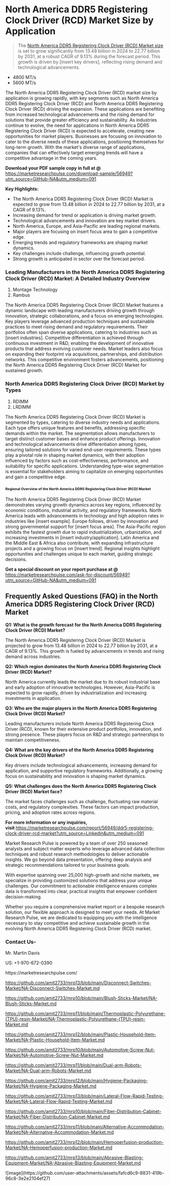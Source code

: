 <h1>North America DDR5 Registering Clock Driver (RCD) Market&nbsp;Size by Application</h1><blockquote><p>The <a href="https://marketresearchpulse.com/download-sample/56949?utm_source=GitHub-NA&amp;utm_medium=091">North America DDR5 Registering Clock Driver (RCD) Market size</a> is set to grow significantly from 13.48 billion in 2024 to 22.77 billion by 2031, at a robust CAGR of 9.13% during the forecast period. This growth is driven by [insert key drivers], reflecting rising demand and technological advancements.</p></blockquote><ul><li>4800 MT/s<li> 5600 MT/s</li></ul><p>The North America DDR5 Registering Clock Driver (RCD) market size by application is growing rapidly, with key segments such as North America DDR5 Registering Clock Driver (RCD) and North America DDR5 Registering Clock Driver (RCD) driving the expansion. These applications are benefiting from increased technological advancements and the rising demand for solutions that provide greater efficiency and sustainability. As industries continue to evolve, the need for applications in North America DDR5 Registering Clock Driver (RCD) is expected to accelerate, creating new opportunities for market players. Businesses are focusing on innovation to cater to the diverse needs of these applications, positioning themselves for long-term growth. With the market's diverse range of applications, companies that can effectively target emerging trends will have a competitive advantage in the coming years.</p><p><strong>Download your PDF sample copy in full at @ </strong><a href="https://marketresearchpulse.com/download-sample/56949?utm_source=GitHub-NA&amp;utm_medium=091">https://marketresearchpulse.com/download-sample/56949?utm_source=GitHub-NA&amp;utm_medium=091</a></p><p><strong>Key Highlights: </strong></p><ul><li>The North America DDR5 Registering Clock Driver (RCD) Market is expected to grow from 13.48 billion in 2024 to 22.77 billion by 2031, at a CAGR of 9.13%.</li><li>Increasing demand for trend or application is driving market growth.</li><li>Technological advancements and innovation are key market drivers.</li><li>North America, Europe, and Asia-Pacific are leading regional markets.</li><li>Major players are focusing on insert focus area to gain a competitive edge.</li><li>Emerging trends and regulatory frameworks are shaping market dynamics.</li><li>Key challenges include challenge, influencing growth potential.</li><li>Strong growth is anticipated in sector over the forecast period.</li></ul><h3>Leading Manufacturers in the North America DDR5 Registering Clock Driver (RCD) Market: A Detailed Industry Overview</h3><ol><li>Montage Technology</li><li>Rambus</li></ol><div class="flex max-w-full flex-col flex-grow"><div class="min-h-8 text-message flex w-full flex-col items-end gap-2 whitespace-normal break-words [.text-message+&amp;]:mt-5" dir="auto" data-message-author-role="assistant" data-message-id="fd8432e4-4910-450d-b182-61b7bfb0a01f" data-message-model-slug="gpt-4o"><div class="flex w-full flex-col gap-1 empty:hidden first:pt-[3px]"><div class="markdown prose w-full break-words dark:prose-invert light"><p>The North America DDR5 Registering Clock Driver (RCD) Market features a dynamic landscape with leading manufacturers driving growth through innovation, strategic collaborations, and a focus on emerging technologies. Key players leverage advanced production techniques and sustainable practices to meet rising demand and regulatory requirements. Their portfolios often span diverse applications, catering to industries such as [insert industries]. Competitive differentiation is achieved through continuous investment in R&amp;D, enabling the development of innovative products that address evolving customer needs. Market leaders also focus on expanding their footprint via acquisitions, partnerships, and distribution networks. This competitive environment fosters advancements, positioning the North America DDR5 Registering Clock Driver (RCD) Market for sustained growth.</p></div></div></div></div><h3>North America DDR5 Registering Clock Driver (RCD) Market by Types</h3><ol><li>RDIMM<li> LRDIMM</li></ol><div class="flex max-w-full flex-col flex-grow"><div class="min-h-8 text-message flex w-full flex-col items-end gap-2 whitespace-normal break-words [.text-message+&amp;]:mt-5" dir="auto" data-message-author-role="assistant" data-message-id="084470be-0bb7-4664-bddf-5156b4f41249" data-message-model-slug="gpt-4o-mini"><div class="flex w-full flex-col gap-1 empty:hidden first:pt-[3px]"><div class="markdown prose w-full break-words dark:prose-invert light"><p>The North America DDR5 Registering Clock Driver (RCD) Market is segmented by types, catering to diverse industry needs and applications. Each type offers unique features and benefits, addressing specific demands within the market. The segmentation allows manufacturers to target distinct customer bases and enhance product offerings. Innovation and technological advancements drive differentiation among types, ensuring tailored solutions for varied end-user requirements. These types play a pivotal role in shaping market dynamics, with their adoption influenced by factors such as cost-effectiveness, performance, and suitability for specific applications. Understanding type-wise segmentation is essential for stakeholders aiming to capitalize on emerging opportunities and gain a competitive edge.</p></div></div></div></div><h3><span style="font-size: 11px;">Regional Overview of the North America DDR5 Registering Clock Driver (RCD) Market</span></h3><div class="flex max-w-full flex-col flex-grow"><div class="min-h-8 text-message flex w-full flex-col items-end gap-2 whitespace-normal break-words [.text-message+&amp;]:mt-5" dir="auto" data-message-author-role="assistant" data-message-id="e9038762-ce64-4e30-91c9-9bd413514231" data-message-model-slug="gpt-4o-mini"><div class="flex w-full flex-col gap-1 empty:hidden first:pt-[3px]"><div class="markdown prose w-full break-words dark:prose-invert light"><p>The North America DDR5 Registering Clock Driver (RCD) Market demonstrates varying growth dynamics across key regions, influenced by economic conditions, industrial activity, and regulatory frameworks. North America leads with advancements in technology and high adoption rates in industries like [insert example]. Europe follows, driven by innovation and strong governmental support for [insert focus area]. The Asia-Pacific region exhibits the fastest growth due to rapid industrialization, urbanization, and increasing investments in [insert industry/application]. Latin America and the Middle East &amp; Africa also contribute, with expanding infrastructure projects and a growing focus on [insert trend]. Regional insights highlight opportunities and challenges unique to each market, guiding strategic decisions.</p></div></div></div></div><p><strong>Get a special discount on your report purchase at @ </strong><a href="https://marketresearchpulse.com/ask-for-discount/56949?utm_source=GitHub-NA&amp;utm_medium=091">https://marketresearchpulse.com/ask-for-discount/56949?utm_source=GitHub-NA&amp;utm_medium=091</a></p><h2>Frequently Asked Questions (FAQ) in the North America DDR5 Registering Clock Driver (RCD) Market</h2><p><strong>Q1: What is the growth forecast for the North America DDR5 Registering Clock Driver (RCD) Market?</strong></p><p>The North America DDR5 Registering Clock Driver (RCD) Market is projected to grow from 13.48 billion in 2024 to 22.77 billion by 2031, at a CAGR of 9.13%. This growth is fueled by advancements in trends and rising demand across industries.</p><p><strong>Q2: Which region dominates the North America DDR5 Registering Clock Driver (RCD) Market?</strong></p><p>North America currently leads the market due to its robust industrial base and early adoption of innovative technologies. However, Asia-Pacific is expected to grow rapidly, driven by industrialization and increasing investments in application.</p><p><strong>Q3: Who are the major players in the North America DDR5 Registering Clock Driver (RCD) Market?</strong></p><p>Leading manufacturers include North America DDR5 Registering Clock Driver (RCD), known for their extensive product portfolios, innovation, and strong presence. These players focus on R&amp;D and strategic partnerships to maintain competitiveness.</p><p><strong>Q4: What are the key drivers of the North America DDR5 Registering Clock Driver (RCD) Market?</strong></p><p>Key drivers include technological advancements, increasing demand for application, and supportive regulatory frameworks. Additionally, a growing focus on sustainability and innovation is shaping market dynamics.</p><p><strong>Q5: What challenges does the North America DDR5 Registering Clock Driver (RCD) Market face?</strong></p><p>The market faces challenges such as challenge, fluctuating raw material costs, and regulatory complexities. These factors can impact production, pricing, and adoption rates across regions.</p><p><strong>For more information or any inquiries, visit&nbsp;</strong><a href="https://marketresearchpulse.com/report/56949/ddr5-registering-clock-driver-rcd-market?utm_source=Linkedin&utm_medium=091">https://marketresearchpulse.com/report/56949/ddr5-registering-clock-driver-rcd-market?utm_source=Linkedin&utm_medium=091</a></p><p>Market Research Pulse is powered by a team of over 250 seasoned analysts and subject matter experts who leverage advanced data collection techniques and robust research methodologies to deliver actionable insights. We go beyond data presentation, offering deep analysis and strategic recommendations tailored to your business goals.</p><p>With expertise spanning over 25,000 high-growth and niche markets, we specialize in providing customized solutions that address your unique challenges. Our commitment to actionable intelligence ensures complex data is transformed into clear, practical insights that empower confident decision-making.</p><p>Whether you require a comprehensive market report or a bespoke research solution, our flexible approach is designed to meet your needs. At Market Research Pulse, we are dedicated to equipping you with the intelligence necessary to stay competitive and achieve sustainable growth in the evolving North America DDR5 Registering Clock Driver (RCD) market.</p><h3><strong>Contact Us-</strong></h3><p>Mr. Martin Davis</p><p>US: +1-970-672-0390</p><p>https://marketresearchpulse.com/</p><p><a href="https://github.com/amit2733/mrp13/blob/main/Disconnect-Switches-Market/NA-Disconnect-Switches-Market.md">https://github.com/amit2733/mrp13/blob/main/Disconnect-Switches-Market/NA-Disconnect-Switches-Market.md</a></p><p><a href="https://github.com/amit2733/mrp10/blob/main/Blush-Sticks-Market/NA-Blush-Sticks-Market.md">https://github.com/amit2733/mrp10/blob/main/Blush-Sticks-Market/NA-Blush-Sticks-Market.md</a></p><p><a href="https://github.com/amit2733/mrp11/blob/main/Thermoplastic-Polyurethane-(TPU)-resin-Market/NA-Thermoplastic-Polyurethane-(TPU)-resin-Market.md">https://github.com/amit2733/mrp11/blob/main/Thermoplastic-Polyurethane-(TPU)-resin-Market/NA-Thermoplastic-Polyurethane-(TPU)-resin-Market.md</a></p><p><a href="https://github.com/amit2733/mrp12/blob/main/Plastic-Household-Item-Market/NA-Plastic-Household-Item-Market.md">https://github.com/amit2733/mrp12/blob/main/Plastic-Household-Item-Market/NA-Plastic-Household-Item-Market.md</a></p><p><a href="https://github.com/amit2733/mrp10/blob/main/Automotive-Screw-Nut-Market/NA-Automotive-Screw-Nut-Market.md">https://github.com/amit2733/mrp10/blob/main/Automotive-Screw-Nut-Market/NA-Automotive-Screw-Nut-Market.md</a></p><p><a href="https://github.com/amit2733/mrp11/blob/main/Dual-arm-Robots-Market/NA-Dual-arm-Robots-Market.md">https://github.com/amit2733/mrp11/blob/main/Dual-arm-Robots-Market/NA-Dual-arm-Robots-Market.md</a></p><p><a href="https://github.com/amit2733/mrp12/blob/main/Hygiene-Packaging-Market/NA-Hygiene-Packaging-Market.md">https://github.com/amit2733/mrp12/blob/main/Hygiene-Packaging-Market/NA-Hygiene-Packaging-Market.md</a></p><p><a href="https://github.com/amit2733/mrp13/blob/main/Lateral-Flow-Rapid-Testing-Market/NA-Lateral-Flow-Rapid-Testing-Market.md">https://github.com/amit2733/mrp13/blob/main/Lateral-Flow-Rapid-Testing-Market/NA-Lateral-Flow-Rapid-Testing-Market.md</a></p><p><a href="https://github.com/amit2733/mrp10/blob/main/Fiber-Distribution-Cabinet-Market/NA-Fiber-Distribution-Cabinet-Market.md">https://github.com/amit2733/mrp10/blob/main/Fiber-Distribution-Cabinet-Market/NA-Fiber-Distribution-Cabinet-Market.md</a></p><p><a href="https://github.com/amit2733/mrp11/blob/main/Alternative-Accommodation-Market/NA-Alternative-Accommodation-Market.md">https://github.com/amit2733/mrp11/blob/main/Alternative-Accommodation-Market/NA-Alternative-Accommodation-Market.md</a></p><p><a href="https://github.com/amit2733/mrp12/blob/main/Hemoperfusion-production-Market/NA-Hemoperfusion-production-Market.md">https://github.com/amit2733/mrp12/blob/main/Hemoperfusion-production-Market/NA-Hemoperfusion-production-Market.md</a></p><p><a href="https://github.com/amit2733/mrp13/blob/main/Abrasive-Blasting-Equipment-Market/NA-Abrasive-Blasting-Equipment-Market.md">https://github.com/amit2733/mrp13/blob/main/Abrasive-Blasting-Equipment-Market/NA-Abrasive-Blasting-Equipment-Market.md</a></p>
![image](https://github.com/user-attachments/assets/fafcd6c9-8831-419b-96c8-3e2e2104ef27)
